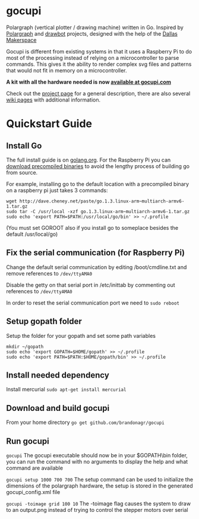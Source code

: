 gocupi
======

Polargraph (vertical plotter / drawing machine) written in Go. Inspired by [Polargraph](http://www.polargraph.co.uk/) and [drawbot](http://marginallyclever.com/blog/drawbot/) projects, designed with the help of the [Dallas Makerspace](http://dallasmakerspace.org/)

Gocupi is different from existing systems in that it uses a Raspberry Pi to do most of the processing instead of relying on a microcontroller to parse commands. This gives it the ability to render complex svg files and patterns that would not fit in memory on a microcontroller.

**A kit with all the hardware needed is now [available at gocupi.com](http://www.gocupi.com/buy/)**

Check out the [project page](http://brandonagr.github.io/gocupi/) for a general description, there are also several [wiki pages](https://github.com/brandonagr/gocupi/wiki) with additional information.

Quickstart Guide
================

Install Go
-----------
The full install guide is on [golang.org](http://golang.org/doc/install). For the Raspberry Pi you can [download precompiled binaries](http://dave.cheney.net/unofficial-arm-tarballs) to avoid the lengthy process of building go from source.

For example, installing go to the default location with a precompiled binary on a raspberry pi just takes 3 commands:

    wget http://dave.cheney.net/paste/go.1.3.linux-arm~multiarch-armv6-1.tar.gz
    sudo tar -C /usr/local -xzf go.1.3.linux-arm~multiarch-armv6-1.tar.gz
    sudo echo 'export PATH=$PATH:/usr/local/go/bin' >> ~/.profile

(You must set GOROOT also if you install go to someplace besides the default /usr/local/go)

Fix the serial communication (for Raspberry Pi)
----------------------------
Change the default serial communication by editing /boot/cmdline.txt and remove references to `/dev/ttyAMA0`

Disable the getty on that serial port in /etc/inittab by commenting out references to `/dev/ttyAMA0`

In order to reset the serial communication port we need to `sudo reboot`

Setup gopath folder
----------------------------
Setup the folder for your gopath and set some path variables

    mkdir ~/gopath
    sudo echo 'export GOPATH=$HOME/gopath' >> ~/.profile
    sudo echo 'export PATH=$PATH:$HOME/gopath/bin' >> ~/.profile

Install needed dependency
---------------------
Install mercurial
`sudo apt-get install mercurial`

Download and build gocupi
---------------------------
From your home directory
`go get github.com/brandonagr/gocupi`

Run gocupi
----------
`gocupi` The gocupi executable should now be in your $GOPATH\bin folder, you can run the command with no arguments to display the help and what command are available

`gocupi setup 1000 700 700` The setup command can be used to initialize the dimensions of the polargraph hardware, the setup is stored in the generated gocupi_config.xml file

`gocupi -toimage grid 100 10` The -toimage flag causes the system to draw to an output.png instead of trying to control the stepper motors over serial
